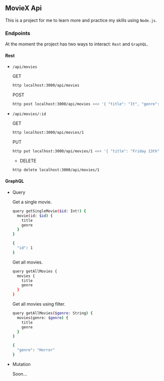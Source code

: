 ## MovieX Api

This is a project for me to learn more and practice my skills using `Node.js`.

### Endpoints

At the moment the project has two ways to interact: `Rest` and `GraphQL`.

#### Rest

- `/api/movies`
  
  GET
  ```bash
  http localhost:3000/api/movies
  ```

  POST
  ```bash
  http post localhost:3000/api/movies <<< '{ "title": "It", "genre": "Horror" }'
  ```

- `/api/movies/:id`

  GET
  ```bash
  http localhost:3000/api/movies/1
  ```

  PUT
  ```bash
  http put localhost:3000/api/movies/1 <<< '{ "title": "Friday 13th" }' 
  ```

  * DELETE
  ```bash
  http delete localhost:3000/api/movies/1
  ```

#### GraphQL

- Query
  
  Get a single movie.
  ```bash
  query getSingleMovie($id: Int!) {
    movie(id: $id) {
      title
      genre
    }
  }

  { 
    "id": 1
  }
  ```

  Get all movies.
  ```bash
  query getAllMovies {
    movies {
      title
      genre
    }
  }
  ```

  Get all movies using filter.
  ```bash
  query getAllMovies($genre: String) {
    movies(genre: $genre) {
      title
      genre
    }
  }

  {
    "genre": "Horror" 
  }
  ```

- Mutation

  Soon...